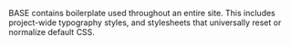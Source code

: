 BASE
contains boilerplate used throughout an entire site.
This includes project-wide typography styles,
and stylesheets that universally reset or normalize default CSS.
